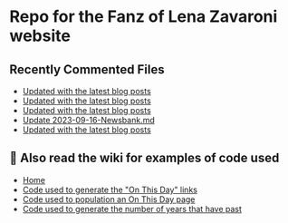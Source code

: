 # Repo for the Fanz of Lena Zavaroni website

## Recently Commented Files
<!-- BLOG-POST-LIST:START -->
- [Updated with the latest blog posts](https://github.com/FanzOfLenaZavaroni/fanzoflenazavaroni.github.io/commit/6133504eb45ac0d4aa2c628af69745209e92a40e)
- [Updated with the latest blog posts](https://github.com/FanzOfLenaZavaroni/fanzoflenazavaroni.github.io/commit/795328da4d00b462a69dd110d5c49e108fa15a6c)
- [Updated with the latest blog posts](https://github.com/FanzOfLenaZavaroni/fanzoflenazavaroni.github.io/commit/022cc53155a1e93efd8e69420c974dd739184089)
- [Update 2023-09-16-Newsbank.md](https://github.com/FanzOfLenaZavaroni/fanzoflenazavaroni.github.io/commit/8b77b5d201118a856882449b1ddeb7840e7d7a7f)
- [Updated with the latest blog posts](https://github.com/FanzOfLenaZavaroni/fanzoflenazavaroni.github.io/commit/3e95ebfdf013f72846af30a9467bd85ddf517a37)
<!-- BLOG-POST-LIST:END -->

## :notebook: Also read the wiki for examples of code used
* [Home](https://github.com/FanzOfLenaZavaroni/fanzoflenazavaroni.github.io/wiki)
* [Code used to generate the "On This Day" links](https://github.com/FanzOfLenaZavaroni/fanzoflenazavaroni.github.io/wiki/On-This-Day-Code)
* [Code used to population an On This Day page](https://github.com/FanzOfLenaZavaroni/fanzoflenazavaroni.github.io/wiki/Code-used-to-population-an-On-This-Day-page)
* [Code used to generate the number of years that have past](https://github.com/FanzOfLenaZavaroni/fanzoflenazavaroni.github.io/wiki/Number-of-years-gone-by-code)
